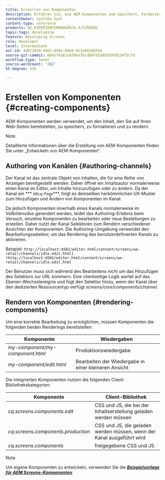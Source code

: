 ```yaml
---
title: Erstellen von Komponenten
description: Erfahren Sie, wie AEM Komponenten zum Speichern, Formatieren und Rendern des Inhalts verwendet werden, der auf Ihren Webseiten bereitgestellt wird.
contentOwner: Jyotika Syal
content-type: reference
products: SG_EXPERIENCEMANAGER/6.5/SCREENS
topic-tags: developing
feature: Developing Screens
role: Developer
level: Intermediate
exl-id: 4d673039-4963-458a-89e9-023a993dd354
source-git-commit: 6643f4162c8f0ee7bcdb0fd3305d3978234f5cfd
workflow-type: tm+mt
source-wordcount: '282'
ht-degree: 53%

---
```


# Erstellen von Komponenten {#creating-components}

AEM-Komponenten werden verwendet, um den Inhalt, den Sie auf Ihren Web-Seiten bereitstellen, zu speichern, zu formatieren und zu rendern.

>[!NOTE]
>
>Detaillierte Informationen über die Erstellung von AEM-Komponenten finden Sie unter „Entwickeln von AEM-Komponenten“.

## Authoring von Kanälen {#authoring-channels}

Der Kanal ist das zentrale Objekt von Inhalten, die für eine Reihe von Anzeigen bereitgestellt werden. Daher öffnet ein Inhaltsautor normalerweise einen Kanal im Editor, um Inhalte hinzuzufügen oder zu ändern. Da der Kanal ein *** ist`cq:Page`***, folgt es demselben herkömmlichen UX-Muster zum Hinzufügen und Ändern von Komponenten im Kanal.

Da jedoch Komponenten innerhalb eines Kanals normalerweise im Vollbildmodus gerendert werden, leidet das Authoring-Erlebnis beim Versuch, einzelne Komponenten zu bearbeiten oder neue Bestellungen zu erstellen. Daher nutzt der Kanal Selektoren zum Rendern verschiedener Ansichten der Komponenten. Die Authoring-Umgebung verwendet den Bearbeitungsselektor, um das Rendering des benutzerdefinierten Kanals zu aktivieren.

Beispiel: `http://localhost:4502/editor.html/content/screens/we-retail/channels/idle.edit.html](http://localhost:4502/editor.html/content/screens/we-retail/channels/idle.edit.html`

Der Benutzer muss sich während des Bearbeitens nicht um das Hinzufügen des Selektors zur URL kümmern. Eine clientseitige Logik wartet auf das Ebenen-Wechselereignis und fügt den Selektor hinzu, wenn der Kanal über den dedizierten Ressourcentyp verfügt *screens/core/components/channel*.

## Rendern von Komponenten {#rendering-components}

Um eine korrekte Bearbeitung zu ermöglichen, müssen Komponenten die folgenden beiden Renderings bereitstellen:

| **Komponente** | **Wiedergaben** |
|---|---|
| *my-component/my-component.html* | Produktionswiedergabe |
| *my-component/edit.html* | Bearbeiten der Wiedergabe in einer kleineren Ansicht |

Die integrierten Komponenten nutzen die folgenden Client-Bibliothekskategorien:

| **Komponente** | **Client-Bibliothek** |
|---|---|
| *cq.screens.components.edit* | CSS und JS, die bei der Inhaltserstellung geladen werden müssen |
| *cq.screens.components.production* | CSS und JS, die geladen werden müssen, wenn der Kanal ausgeführt wird |
| *cq.screens.components* | freigegebene CSS und JS |

>[!NOTE]
>
>Um eigene Komponenten zu entwickeln, verwenden Sie die ***[Beispielvorlage für AEM Screens-Komponenten](https://github.com/Adobe-Marketing-Cloud/aem-screens-component-template)***.
